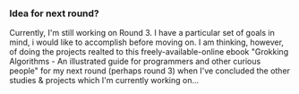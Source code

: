 ### Idea for next round?
Currently, I'm still working on Round 3.  I have a particular set of goals in mind, i would like to accomplish before moving on.  I am thinking, however, of doing the projects realted to this freely-available-online ebook "Grokking Algorithms - An illustrated guide for programmers and other curious people" for my next round (perhaps round 3) when I've concluded the other studies & projects which I'm currently working on... 
